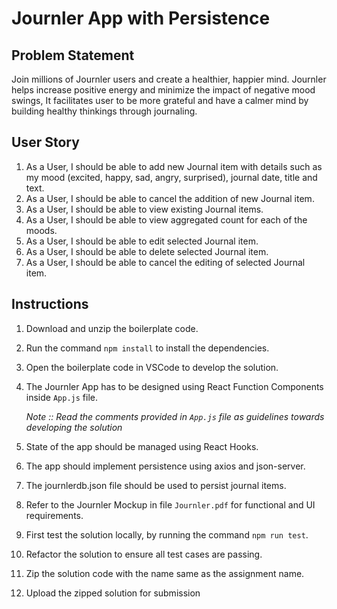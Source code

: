# Journler App with Persistence

## Problem Statement

Join millions of Journler users and create a healthier, happier mind. Journler helps increase positive energy and minimize the impact of negative mood swings, 
It facilitates user to be more grateful and have a calmer mind by building healthy thinkings through journaling.

## User Story

1. As a User, I should be able to add new Journal item with details such as my mood (excited, happy, sad, angry, surprised), journal date, title and text.
2. As a User, I should be able to cancel the addition of new Journal item.
3. As a User, I should be able to view existing Journal items.
4. As a User, I should be able to view aggregated count for each of the moods.
5. As a User, I should be able to edit selected Journal item.
6. As a User, I should be able to delete selected Journal item.
7. As a User, I should be able to cancel the editing of selected Journal item.

## Instructions

1. Download and unzip the boilerplate code.
2. Run the command `npm install` to install the dependencies.
3. Open the boilerplate code in VSCode to develop the solution.
4. The Journler App has to be designed using React Function Components inside `App.js` file.

    *Note :: Read the comments provided in `App.js` file as guidelines towards developing the solution*

5. State of the app should be managed using React Hooks.
6. The app should implement persistence using axios and json-server.
7. The journlerdb.json file should be used to persist journal items.
8. Refer to the Journler Mockup in file `Journler.pdf` for functional and UI requirements.
9. First test the solution locally, by running the command `npm run test`.
10. Refactor the solution to ensure all test cases are passing.
11. Zip the solution code with the name same as the assignment name.  
12. Upload the zipped solution for submission


